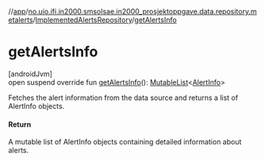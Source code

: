 //[app](../../../index.md)/[no.uio.ifi.in2000.smsolsae.in2000_prosjektoppgave.data.repository.metalerts](../index.md)/[ImplementedAlertsRepository](index.md)/[getAlertsInfo](get-alerts-info.md)

# getAlertsInfo

[androidJvm]\
open suspend override fun [getAlertsInfo](get-alerts-info.md)(): [MutableList](https://kotlinlang.org/api/latest/jvm/stdlib/kotlin.collections/-mutable-list/index.html)&lt;[AlertInfo](../../no.uio.ifi.in2000.smsolsae.in2000_prosjektoppgave.ui.ui_state/-alert-info/index.md)&gt;

Fetches the alert information from the data source and returns a list of AlertInfo objects.

#### Return

A mutable list of AlertInfo objects containing detailed information about alerts.
